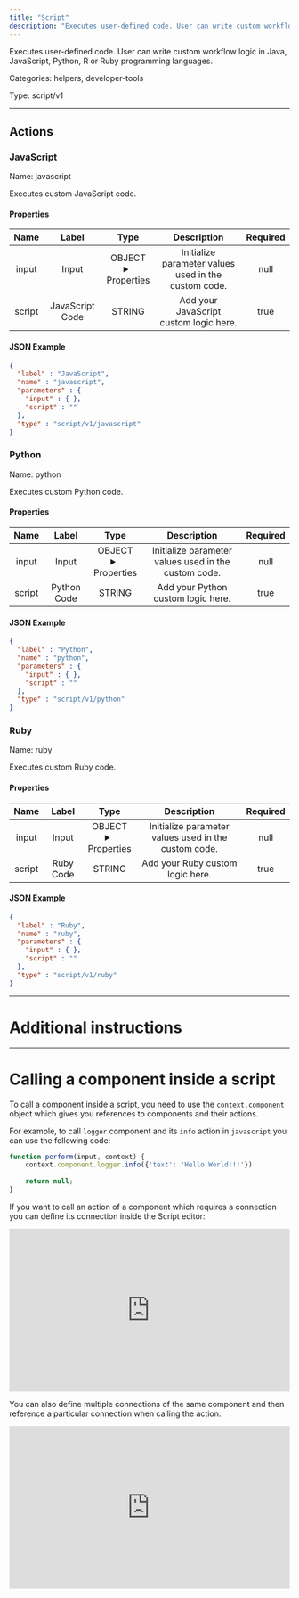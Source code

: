 ```yaml
---
title: "Script"
description: "Executes user-defined code. User can write custom workflow logic in Java, JavaScript, Python, R or Ruby programming languages."
---
```


Executes user-defined code. User can write custom workflow logic in Java, JavaScript, Python, R or Ruby programming languages.


Categories: helpers, developer-tools


Type: script/v1

<hr />




## Actions


### JavaScript
Name: javascript

Executes custom JavaScript code.

#### Properties

|      Name       |      Label     |     Type     |     Description     | Required |
|:---------------:|:--------------:|:------------:|:-------------------:|:--------:|
| input | Input | OBJECT <details> <summary> Properties </summary> {} </details> | Initialize parameter values used in the custom code. | null |
| script | JavaScript Code | STRING | Add your JavaScript custom logic here. | true |


#### JSON Example
```json
{
  "label" : "JavaScript",
  "name" : "javascript",
  "parameters" : {
    "input" : { },
    "script" : ""
  },
  "type" : "script/v1/javascript"
}
```


### Python
Name: python

Executes custom Python code.

#### Properties

|      Name       |      Label     |     Type     |     Description     | Required |
|:---------------:|:--------------:|:------------:|:-------------------:|:--------:|
| input | Input | OBJECT <details> <summary> Properties </summary> {} </details> | Initialize parameter values used in the custom code. | null |
| script | Python Code | STRING | Add your Python custom logic here. | true |


#### JSON Example
```json
{
  "label" : "Python",
  "name" : "python",
  "parameters" : {
    "input" : { },
    "script" : ""
  },
  "type" : "script/v1/python"
}
```


### Ruby
Name: ruby

Executes custom Ruby code.

#### Properties

|      Name       |      Label     |     Type     |     Description     | Required |
|:---------------:|:--------------:|:------------:|:-------------------:|:--------:|
| input | Input | OBJECT <details> <summary> Properties </summary> {} </details> | Initialize parameter values used in the custom code. | null |
| script | Ruby Code | STRING | Add your Ruby custom logic here. | true |


#### JSON Example
```json
{
  "label" : "Ruby",
  "name" : "ruby",
  "parameters" : {
    "input" : { },
    "script" : ""
  },
  "type" : "script/v1/ruby"
}
```




<hr />

# Additional instructions
<hr />

# Calling a component inside a script

To call a component inside a script, you need to use the `context.component` object which gives you references to components and their actions.

For example, to call `logger` component and its `info` action in `javascript` you can use the following code:

```javascript
function perform(input, context) {
    context.component.logger.info({'text': 'Hello World!!!'})
    
	return null;
}
```

If you want to call an action of a component which requires a connection you can define its connection inside the Script editor:

<div style="position:relative;height:0;width:100%;overflow:hidden;z-index:99999;box-sizing:border-box;padding-bottom:calc(51.63511188% + 32px)">
<iframe src="https://www.guidejar.com/embed/8d622f3f-252c-4869-9f01-108111778c71?type=1&controls=on" width="100%" height="100%" style="height:100%;position:absolute;inset:0" allowfullscreen frameborder="0">
</iframe></div>

You can also define multiple connections of the same component and then reference a particular connection when calling the action:

<div style="position:relative;height:0;width:100%;overflow:hidden;z-index:99999;box-sizing:border-box;padding-bottom:calc(51.63511188% + 32px)">
<iframe src="https://www.guidejar.com/embed/81148ac3-e742-43a9-a852-eb1f0ab593d5?type=1&controls=on" width="100%" height="100%" style="height:100%;position:absolute;inset:0" allowfullscreen frameborder="0">
</iframe></div>
